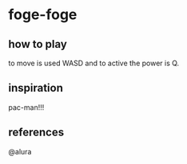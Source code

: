 # foge-foge

## how to play
to move is used WASD and to active the power is Q.

## inspiration
pac-man!!!

## references
@alura